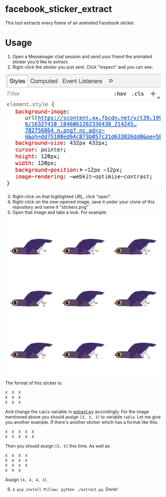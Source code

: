 # facebook_sticker_extract
This tool extracts every frame of an animated Facebook sticker.

# Usage
1. Open a Messenager chat session and send your friend the animated sticker you'd like to extract.
2. Right-click the sticker you just sent. Click "inspect" and you can see:

![Background Image URL](README-assets/background-url.png)

3. Right-click on that highlighted URL, click "open".
4. Right-click on the new-opened image, save it under your clone of this repository and name it "stickers.png"
5. Open that image and take a look. For example:

![An example stickerset](README-assets/example-stickers.png)

The format of this sticker is:

```
X  X  X
X  X  X
X  X  X
```

And change the `table` variable in [extract.py](extract.py) accordingly.
For the image mentioned above you should assign `[3, 3, 3]` to variable `table`.
Let me give you another example. If there's another sticker which has a format like this:

```
X  X  X  X  X
X  X  X  X  X
```

Then you should assign `[5, 5]` this time. As well as:

```
X  X  X  X
X  X  X  X
X  X  X  X
X  X  X 
```

Assign `[4, 4, 4, 3]`.

6. `$ pip install Pillow; python ./extract.py`. Done!
